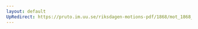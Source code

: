 ```yaml
---
layout: default
UpRedirect: https://pruto.im.uu.se/riksdagen-motions-pdf/1868/mot_1868__ak__248/mot_1868__ak__248-003.pdf
---
```

